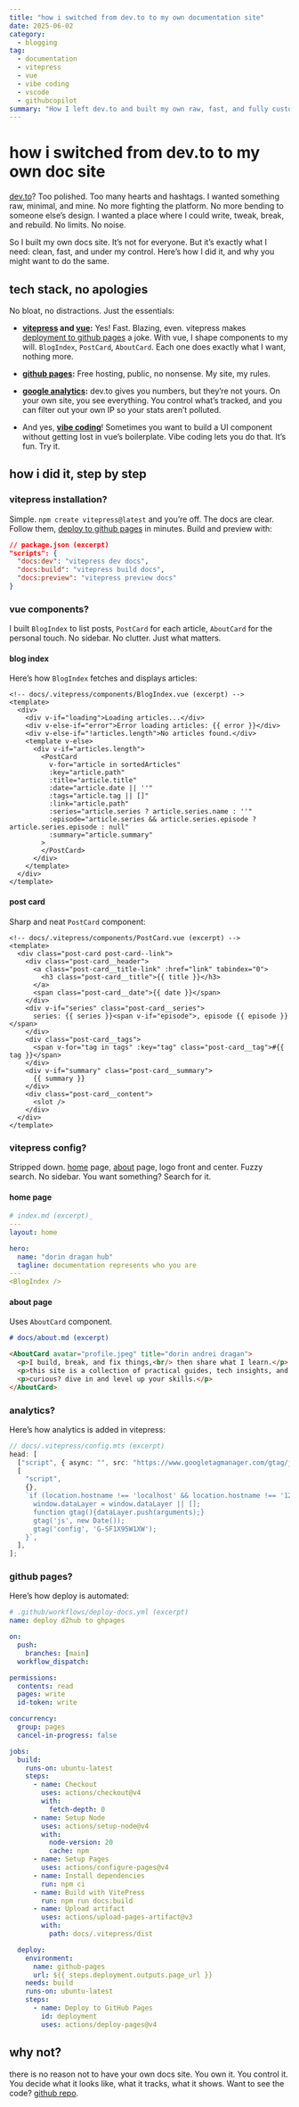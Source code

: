 ```yaml
---
title: "how i switched from dev.to to my own documentation site"
date: 2025-06-02
category:
  - blogging
tag:
  - documentation
  - vitepress
  - vue
  - vibe coding
  - vscode
  - githubcopilot
summary: "How I left dev.to and built my own raw, fast, and fully custom docs site with vitepress, vue, and my own rules."
---
```


# how i switched from dev.to to my own doc site

[dev.to]? Too polished. Too many hearts and hashtags. I wanted something raw, minimal, and mine. No more fighting the platform. No more bending to someone else’s design. I wanted a place where I could write, tweak, break, and rebuild. No limits. No noise.

So I built my own docs site. It’s not for everyone. But it’s exactly what I need: clean, fast, and under my control. Here’s how I did it, and why you might want to do the same.

## tech stack, no apologies

No bloat, no distractions. Just the essentials:

- **[vitepress] and [vue]:** Yes! Fast. Blazing, even. vitepress makes [deployment to github pages] a joke. With vue, I shape components to my will. `BlogIndex`, `PostCard`, `AboutCard`. Each one does exactly what I want, nothing more.

- **[github pages]:** Free hosting, public, no nonsense. My site, my rules.

- **[google analytics]:** dev.to gives you numbers, but they’re not yours. On your own site, you see everything. You control what’s tracked, and you can filter out your own IP so your stats aren’t polluted.

- And yes, **[vibe coding]**! Sometimes you want to build a UI component without getting lost in vue’s boilerplate. Vibe coding lets you do that. It’s fun. Try it.

## how i did it, step by step

### vitepress installation?

Simple. `npm create vitepress@latest` and you’re off. The docs are clear. Follow them, [deploy to github pages][deployment to github pages] in minutes. Build and preview with:

```json
// package.json (excerpt)
"scripts": {
  "docs:dev": "vitepress dev docs",
  "docs:build": "vitepress build docs",
  "docs:preview": "vitepress preview docs"
}
```

### vue components?

I built `BlogIndex` to list posts, `PostCard` for each article, `AboutCard` for the personal touch. No sidebar. No clutter. Just what matters.

#### blog index

Here’s how `BlogIndex` fetches and displays articles:

```vue
<!-- docs/.vitepress/components/BlogIndex.vue (excerpt) -->
<template>
  <div>
    <div v-if="loading">Loading articles...</div>
    <div v-else-if="error">Error loading articles: {{ error }}</div>
    <div v-else-if="!articles.length">No articles found.</div>
    <template v-else>
      <div v-if="articles.length">
        <PostCard
          v-for="article in sortedArticles"
          :key="article.path"
          :title="article.title"
          :date="article.date || ''"
          :tags="article.tag || []"
          :link="article.path"
          :series="article.series ? article.series.name : ''"
          :episode="article.series && article.series.episode ? article.series.episode : null"
          :summary="article.summary"
        >
        </PostCard>
      </div>
    </template>
  </div>
</template>
```

#### post card

Sharp and neat `PostCard` component:

```vue
<!-- docs/.vitepress/components/PostCard.vue (excerpt) -->
<template>
  <div class="post-card post-card--link">
    <div class="post-card__header">
      <a class="post-card__title-link" :href="link" tabindex="0">
        <h3 class="post-card__title">{{ title }}</h3>
      </a>
      <span class="post-card__date">{{ date }}</span>
    </div>
    <div v-if="series" class="post-card__series">
      series: {{ series }}<span v-if="episode">, episode {{ episode }}</span>
    </div>
    <div class="post-card__tags">
      <span v-for="tag in tags" :key="tag" class="post-card__tag">#{{ tag }}</span>
    </div>
    <div v-if="summary" class="post-card__summary">
      {{ summary }}
    </div>
    <div class="post-card__content">
      <slot />
    </div>
  </div>
</template>
```

### vitepress config?

Stripped down. [home] page, [about] page, logo front and center. Fuzzy search. No sidebar. You want something? Search for it.

#### home page

```yaml
# index.md (excerpt)_
---
layout: home

hero:
  name: "dorin dragan hub"
  tagline: documentation represents who you are
---
<BlogIndex />
```

#### about page

Uses `AboutCard` component.

```md
# docs/about.md (excerpt)

<AboutCard avatar="profile.jpeg" title="dorin andrei dragan">
  <p>I build, break, and fix things,<br/> then share what I learn.</p>
  <p>this site is a collection of practical guides, tech insights, and lessons from real-world experience.</p>
  <p>curious? dive in and level up your skills.</p>
</AboutCard>
```

### analytics?

Here’s how analytics is added in vitepress:

```ts
// docs/.vitepress/config.mts (excerpt)
head: [
  ["script", { async: "", src: "https://www.googletagmanager.com/gtag/js?id=G-SF1X95W1XW" }],
  [
    "script",
    {},
    `if (location.hostname !== 'localhost' && location.hostname !== '127.0.0.1') {
      window.dataLayer = window.dataLayer || [];
      function gtag(){dataLayer.push(arguments);}
      gtag('js', new Date());
      gtag('config', 'G-SF1X95W1XW');
    }`,
  ],
];
```

### github pages?

Here’s how deploy is automated:

```yaml
# .github/workflows/deploy-docs.yml (excerpt)
name: deploy d2hub to ghpages

on:
  push:
    branches: [main]
  workflow_dispatch:

permissions:
  contents: read
  pages: write
  id-token: write

concurrency:
  group: pages
  cancel-in-progress: false

jobs:
  build:
    runs-on: ubuntu-latest
    steps:
      - name: Checkout
        uses: actions/checkout@v4
        with:
          fetch-depth: 0
      - name: Setup Node
        uses: actions/setup-node@v4
        with:
          node-version: 20
          cache: npm
      - name: Setup Pages
        uses: actions/configure-pages@v4
      - name: Install dependencies
        run: npm ci
      - name: Build with VitePress
        run: npm run docs:build
      - name: Upload artifact
        uses: actions/upload-pages-artifact@v3
        with:
          path: docs/.vitepress/dist

  deploy:
    environment:
      name: github-pages
      url: ${{ steps.deployment.outputs.page_url }}
    needs: build
    runs-on: ubuntu-latest
    steps:
      - name: Deploy to GitHub Pages
        id: deployment
        uses: actions/deploy-pages@v4
```

## why not?

there is no reason not to have your own docs site. You own it. You control it. You decide what it looks like, what it tracks, what it shows. Want to see the code? [github repo](https://github.com/dorinandreidragan/dorinandreidragan.github.io).

[vitepress]: https://vitepress.dev/
[deployment to github pages]: https://vitepress.dev/guide/deploy#github-pages
[vue]: https://vuejs.org/
[github pages]: https://pages.github.com/
[google analytics]: https://analytics.google.com/
[vibe coding]: https://en.wikipedia.org/wiki/Vibe_coding
[home]: https://dorinandreidragan.github.io/
[about]: https://dorinandreidragan.github.io/about.html
[dev.to]: https://dev.to
